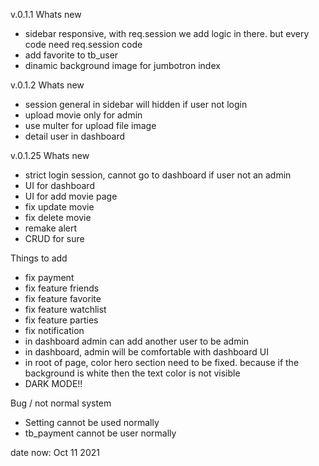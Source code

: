 v.0.1.1
Whats new
- sidebar responsive, with req.session we add logic in there. but every code need req.session code
- add favorite to tb_user
- dinamic background image for jumbotron index

v.0.1.2
Whats new
- session general in sidebar will hidden if user not login
- upload movie only for admin
- use multer for upload file image
- detail user in dashboard

v.0.1.25
Whats new
- strict login session, cannot go to dashboard if user not an admin
- UI for dashboard
- UI for add movie page
- fix update movie
- fix delete movie
- remake alert
- CRUD for sure

Things to add
- fix payment
- fix feature friends
- fix feature favorite
- fix feature watchlist
- fix feature parties
- fix notification
- in dashboard admin can add another user to be admin
- in dashboard, admin will be comfortable with dashboard UI 
- in root of page, color hero section need to be fixed. because if the background is white then the text color is not visible
- DARK MODE!!

Bug / not normal system
- Setting cannot be used normally
- tb_payment cannot be user normally

date now: Oct 11 2021